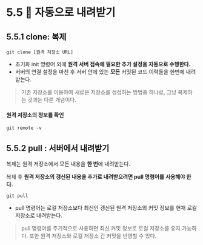 ﻿5.5 🚀 자동으로 내려받기
=
## 5.5.1 clone: 복제
    git clone [원격 저장소 URL]
- 초기화 init 명령어 외에 **원격 서버 접속에 필요한 추가 설정을 자동으로 수행한다.**
- 서버의 연결 설정을 마친 후 서버 안에 있는 **모든** 커밋된 코드 이력들을 한번에 내려받는다.
> 기존 저장소를 이용하여 새로운 저장소를 생성하는 방법중 하나로, 그냥 복제하는 것과는 다른 개념이다.

#### 원격 저장소의 정보를 확인
	git remote -v
## 5.5.2 pull : 서버에서 내려받기

복제는 원격 저장소에서 모든 내용을 **한 번**에 내려받는다.

복제 후 **원격 저장소의 갱신된 내용을 추가로 내려받으려면 pull 명령어를 사용해야 한다.**

	git pull

- pull 명령어는 로컬 저장소보다 최신인 갱신된 원격 저장소의 커밋 정보를 현재 로컬 저장소로 내려받는다.
> pull 명령어를 주기적으로 사용하면 최신 커밋 정보로 로컬 저장소를 유지 가능하다. 또한 원격 저장소와 로컬 저장소 간 커밋을 반영할 수 있다.
